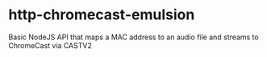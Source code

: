 # http-chromecast-emulsion
Basic NodeJS API that maps a MAC address to an audio file and streams to ChromeCast via CASTV2
